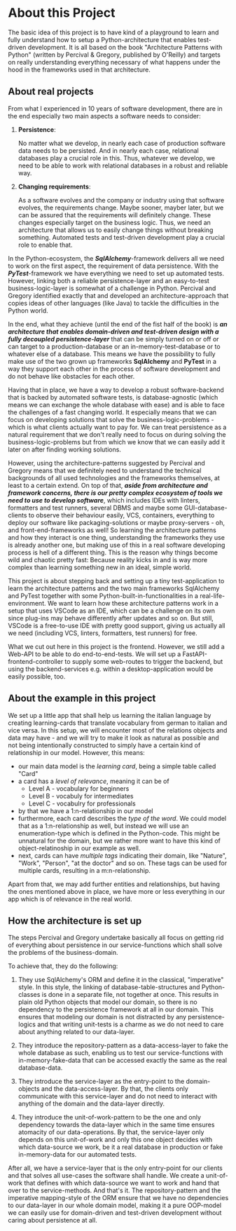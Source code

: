 # About this Project

The basic idea of this project is to have kind of a playground to learn and fully understand how to setup a Python-architecture that enables test-driven development. It is all based on the book "Architecture Patterns with Python" (written by Percival & Gregory, published by O'Reilly) and targets on really understanding everything necessary of what happens under the hood in the frameworks used in that architecture.

## About real projects

From what I experienced in 10 years of software development, there are in the end especially two main aspects a software needs to consider:

1) **Persistence**:
   
   No matter what we develop, in nearly each case of production software data needs to be persisted. And in nearly each case, relational databases play a crucial role in this. Thus, whatever we develop, we need to be able to work with relational databases in a robust and reliable way.

2) **Changing requirements**:

   As a software evolves and the company or industry using that software evolves, the requirements change. Maybe sooner, mayber later, but we can be assured that the requirements will definitely change. These changes especially target on the business logic. Thus, we need an architecture that allows us to easily change things without breaking something. Automated tests and test-driven development play a crucial role to enable that.

In the Python-ecosystem, the ***SqlAlchemy***-framework delivers all we need to work on the first aspect, the requirement of data persistence. With the ***PyTest***-framework we have everything we need to set up automated tests. However, linking both a reliable persistence-layer and an easy-to-test business-logic-layer is somewhat of a challenge in Python. Percival and Gregory identified exactly that and developed an architecture-approach that copies ideas of other languages (like Java) to tackle the difficulties in the Python world.

In the end, what they achieve (until the end of the fist half of the book) is ***an architecture that enables domain-driven and test-driven design with a fully decoupled persistence-layer*** that can be simply turned on or off or can target to a production-database or an in-memory-test-database or to whatever else of a database. This means we have the possibility to fully make use of the two grown up frameworks **SqlAlchemy** and **PyTest** in a way they support each other in the process of software development and do not behave like obstacles for each other.

Having that in place, we have a way to develop a robust software-backend that is backed by automated software tests, is database-agnostic (which means we can exchange the whole database with ease) and is able to face the challenges of a fast changing world. It especially means that we can focus on developing solutions that solve the business-logic-problems - which is what clients actually want to pay for. We can treat persistence as a natural requirement that we don't really need to focus on during solving the business-logic-problems but from which we know that we can easily add it later on after finding working solutions.

However, using the architecture-patterns suggested by Percival and Gregory means that we definitely need to understand the technical backgrounds of all used technologies and the frameworks themselves, at least to a certain extend. On top of that, ***aside from architecture and framework concerns, there is our pretty complex ecosystem of tools we need to use to develop software***, which includes IDEs with linters, formatters and test runners, several DBMS and maybe some GUI-database-clients to observe their behaviour easily, VCS, containers, everything to deploy our software like packaging-solutions or maybe proxy-servers - oh, and front-end-frameworks as well! So learning the architecture patterns and how they interact is one thing, understanding the frameworks they use is already another one, but making use of this in a real software developing process is hell of a different thing. This is the reason why things become wild and chaotic pretty fast: Because reality kicks in and is way more complex than learning something new in an ideal, simple world.

This project is about stepping back and setting up a tiny test-application to learn the architecture patterns and the two main frameworks SqlAlchemy and PyTest together with some Python-built-in-functionalities in a real-life-environment. We want to learn how these architecture patterns work in a setup that uses VSCode as an IDE, which can be a challenge on its own since plug-ins may behave differently after updates and so on. But still, VSCode is a free-to-use IDE with pretty good support, giving us actually all we need (including VCS, linters, formatters, test runners) for free.

What we cut out here in this project is the frontend. However, we still add a Web-API to be able to do end-to-end-tests. We will set up a FastAPI-frontend-controller to supply some web-routes to trigger the backend, but using the backend-services e.g. within a desktop-application would be easily possible, too.

## About the example in this project

We set up a little app that shall help us learning the italian language by creating learning-cards that translate vocabulary from german to italian and vice versa. In this setup, we will encounter most of the relations objects and data may have - and we will try to make it look as natural as possible and not being intentionally constructed to simply have a certain kind of relationship in our model. However, this means:

- our main data model is the *learning card*, being a simple table called "Card"
- a card has a *level of relevance*, meaning it can be of 
   - Level A - vocabulary for beginners
   - Level B - vocabuly for intermediates
   - Level C - vocabulry for professionals
- by that we have a 1:n-relationship in our model
- furthermore, each card describes the *type of the word*. We could model that as a 1:n-relationship as well, but instead we will use an enumeration-type which is defined in the Python-code. This might be unnatural for the domain, but we rather more want to have this kind of object-relatinoship in our example as well.
- next, cards can have *multiple tags* indicating their domain, like "Nature", "Work", "Person", "at the doctor" and so on. These tags can be used for multiple cards, resulting in a m:n-relationship.

Apart from that, we may add further entities and relationships, but having the ones mentioned above in place, we have more or less everything in our app which is of relevance in the real world.

## How the architecture is set up

The steps Percival and Gregory undertake basically all focus on getting rid of everything about persistence in our service-functions which shall solve the problems of the business-domain.

To achieve that, they do the following:

1) They use SqlAlchemy's ORM and define it in the classical, "imperative" style. In this style, the linking of database-table-structures and Python-classes is done in a separate file, not together at once. This results in plain old Python objects that model our domain, so there is no dependency to the persistence framework at all in our domain. This ensures that modeling our domain is not distracted by any persistence-logics and that writing unit-tests is a charme as we do not need to care about anything related to our data-layer.

2) They introduce the repository-pattern as a data-access-layer to fake the whole database as such, enabling us to test our service-functions with in-memory-fake-data that can be accessed exactly the same as the real database-data.

3) They introduce the service-layer as the entry-point to the domain-objects and the data-access-layer. By that, the clients only communicate with this service-layer and do not need to interact with anything of the domain and the data-layer directly.

4) They introduce the unit-of-work-pattern to be the one and only dependency towards the data-layer which in the same time ensures atomacity of our data-operations. By that, the service-layer only depends on this unit-of-work and only this one object decides with which data-source we work, be it a real database in production or fake in-memory-data for our automated tests.

After all, we have a service-layer that is the only entry-point for our clients and that solves all use-cases the software shall handle. We create a unit-of-work that defines with which data-source we want to work and hand that over to the service-methods. And that's it. The repository-pattern and the imperative mapping-style of the ORM ensure that we have no dependencies to our data-layer in our whole domain model, making it a pure OOP-model we can easily use for domain-driven and test-driven development without caring about persistence at all.